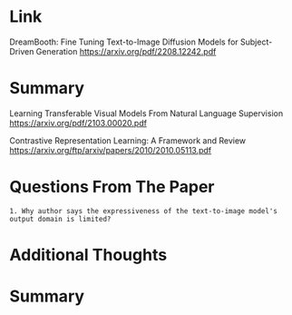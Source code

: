 Link
===============
<p>

DreamBooth: Fine Tuning Text-to-Image Diffusion Models for Subject-Driven Generation
https://arxiv.org/pdf/2208.12242.pdf

</p>

Summary
===============
<p>

Learning Transferable Visual Models From Natural Language Supervision
https://arxiv.org/pdf/2103.00020.pdf

Contrastive Representation Learning: A Framework and Review
https://arxiv.org/ftp/arxiv/papers/2010/2010.05113.pdf

</p>

Questions From The Paper
===============
    1. Why author says the expressiveness of the text-to-image model's output domain is limited? 




Additional Thoughts
===============


Summary
===============